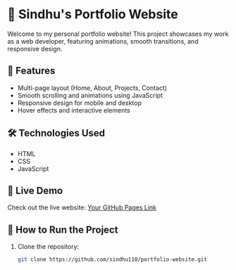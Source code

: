# 🌸 Sindhu's Portfolio Website  

Welcome to my personal portfolio website! This project showcases my work as a web developer, featuring animations, smooth transitions, and responsive design.

## 🚀 Features  
- Multi-page layout (Home, About, Projects, Contact)  
- Smooth scrolling and animations using JavaScript  
- Responsive design for mobile and desktop  
- Hover effects and interactive elements  

## 🛠️ Technologies Used  
- HTML  
- CSS  
- JavaScript  

## 🔗 Live Demo  
Check out the live website: [Your GitHub Pages Link](https://sindhu110.github.io/portfolio-website/)  

## 📂 How to Run the Project  
1. Clone the repository:  
   ```sh
   git clone https://github.com/sindhu110/portfolio-website.git